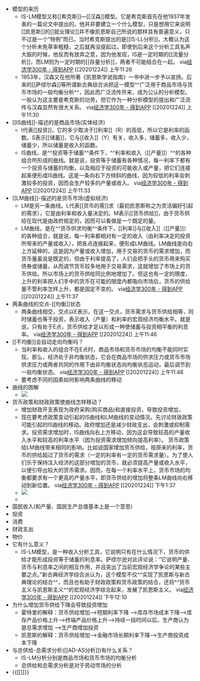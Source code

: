 - 模型的来历
    - IS-LM模型又称[[希克斯]]—[[汉森]]模型。它是希克斯首先在他1937年发表的一篇论文中提出的。他并非要建立一个什么模型，只是想用它来说明[[凯恩斯]]的[[就业理论]]并不像凯恩斯自己所说的那样具有普遍意义，只不过是一个“特例”而已。当时希克斯提出的是[[IS-LL分析]]，大概认为这个分析未免草率粗糙，之后就再没提起过。即使到后来这个分析工具名声大振的时候，他反而有放弃之意，因为他发现，IS是一定时期的[[流量分析]]，而LM则为一定时期的[[存量分析]]，两者不可能结合在一起。
via[经济学300年 - 得到APP](https://www.dedao.cn/reader?id=PZykJDGjQ7AOLNa642rbP8dkEgemKDwdRAWXoVRjpBxl95MJzqvYGynZ18MEl5Bo)
[[20201224]] 上午11:26
    - 1953年，汉森又在他所著《凯恩斯学说指南》一书中进一步予以宣扬。后来的[[萨缪尔森]]等所谓新古典综合派把这一模型^^广泛用于商品市场与货币市场的一般均衡分析^^，因此而广泛流传开来，成为公认的分析模型。一般认为这主要是希克斯的功劳，但它作为一种分析模型的提出和广泛流传与汉森显然有很大关系。
via[经济学300年 - 得到APP](https://www.dedao.cn/reader?id=PZykJDGjQ7AOLNa642rbP8dkEgemKDwdRAWXoVRjpBxl95MJzqvYGynZ18MEl5Bo)
[[20201224]] 上午11:30
- [[IS曲线]]-描述的是商品市场(实体经济)
    - I代表[[投资]]，它的多少取决于[[利率]]（R）的高低，所以它是利率的函数。S表示[[储蓄]]，它与[[收入]]（Y）有关，收入多，储蓄多，收入少，储蓄少，所以储蓄是收入的函数。
    - IS曲线，是^^投资等于储蓄^^条件下，^^利率和收入（[[产量]]）^^的各种组合所形成的曲线。就是说，投资等于储蓄有各种情况，每一利率下都有一个投资与储蓄的均衡，以及相应于投资的可能收入或产量，把它们连接起来便形成IS曲线。这是一条向右下方倾斜的曲线，因为较低的利率会刺激较多的投资，因而会生产较多的产量或收入。
via[经济学300年 - 得到APP](https://www.dedao.cn/reader?id=PZykJDGjQ7AOLNa642rbP8dkEgemKDwdRAWXoVRjpBxl95MJzqvYGynZ18MEl5Bo)
[[20201224]] 上午11:33
- [[LM曲线]]-描述的是货币市场(虚拟经济)
    - LM是另一条曲线。L代表[[货币的需]]求（最初凯恩斯称之为灵活偏好引起的需求），它是由利率和收入量决定的。M表示[[货币供给]]，由于货币供给在现代是由政府规定的，因而可以看做是一个既定的量。
    - LM曲线，是在^^货币供求均衡^^条件下，[[利率]]与[[收入]]（[[产量]]）的各种组合，就是说，每一利率都相对有一定的收入（由利率决定的投资所带来的产量或收入），把各点连接起来，便形成LM曲线。LM曲线是向右上方延伸的，这是因为产量或收入增加，用于交易的货币的需求增加，而货币量虽说是既定的，但由于利率提高了，人们会把手头的货币用来购买债券或储蓄，从而调节货币较多地用于交易需求，这就增加了市场上的货币供给。所以市场上的货币供给同比例地增加了。但这也有一定的限度，上升的利率把人们手中的货币在可能的限度内都吸向市场后，货币的供给量不管利率怎样上升，都是固定不变的。
via[经济学300年 - 得到APP](https://www.dedao.cn/reader?id=PZykJDGjQ7AOLNa642rbP8dkEgemKDwdRAWXoVRjpBxl95MJzqvYGynZ18MEl5Bo)
[[20201224]] 上午11:37
- 两条曲线的交点-[[均衡]]状态
    - 两条曲线相交，交点以E表示。在这一交点，货币需求与货币供给相等，同时储蓄也等于投资，表示收入（产量）和利率的宏观经济均衡水平。就是说，只有处于E点，货币供给才足以形成一种使储蓄与投资相平衡的利息率。
via[经济学300年 - 得到APP](https://www.dedao.cn/reader?id=PZykJDGjQ7AOLNa642rbP8dkEgemKDwdRAWXoVRjpBxl95MJzqvYGynZ18MEl5Bo)
[[20201224]] 上午11:46
- [[不均衡]]会自动走向均衡吗？
    - 当利率和收入的组合不在E点时，商品市场和货币市场的均衡不能同时实现，那么，经济处于非均衡状态，它会在商品市场的供求压力或货币市场供求压力或两者共同的作用下由非均衡状态向均衡状态运动，最后调节到一般均衡状态。
via[经济学300年 - 得到APP](https://www.dedao.cn/reader?id=PZykJDGjQ7AOLNa642rbP8dkEgemKDwdRAWXoVRjpBxl95MJzqvYGynZ18MEl5Bo)
[[20201224]] 上午11:48
    - 要考虑不同的因素如何影响两条曲线的移动
- 曲线的图解
    - ![](https://firebasestorage.googleapis.com/v0/b/firescript-577a2.appspot.com/o/imgs%2Fapp%2Fxinyiheng%2FdVnqgG1iBW.png?alt=media&token=97ef7675-0809-4dc7-b27a-906960c7493b)
- 货币政策和财政政策使曲线怎样移动？
    - 增加财政开支表现为政府采购(购买商品)和直接投资，导致投资增加，
    - 现在要考虑政策变动引起的IS曲线和LM曲线的变动情况。先讨论财政政策可能引起的IS曲线的移动。政府增加还是减少财政支出，会刺激或抑制需求。投资需求增加时，IS曲线向右上方移动，因为这会导致较高的产量收入水平和较高的利率水平（因为投资需求增加倾向提高利率）。
货币政策给LM曲线带来相同的影响。比如说国家增加货币供给，按原来的利率，货币的供给超过了货币的需求（一定的利率有一定的货币需求量）。为了使人们乐于保持注入经济的这部分增加的货币，就必须提高产量或收入水平，以便引导出较大的货币需求。因而，在每一个利率水平上，货币市场的均衡都要求有一个更高的产量水平，即货币供给的增加将整条LM曲线向右移动到新位置。
via[经济学300年 - 得到APP](https://www.dedao.cn/reader?id=PZykJDGjQ7AOLNa642rbP8dkEgemKDwdRAWXoVRjpBxl95MJzqvYGynZ18MEl5Bo)
[[20201224]] 下午1:37
    - ![](https://firebasestorage.googleapis.com/v0/b/firescript-577a2.appspot.com/o/imgs%2Fapp%2Fxinyiheng%2FXMmVtOTo4b.png?alt=media&token=42f7d521-a1da-4ae5-9205-494a83568b06)
    - 
- 国民收入(和产量、国民生产总值基本上是一个意思)
- 投资
- 消费
- 财政支出
- 物价
- 它有什么意义？
    - IS-LM模型，是一种收入分析工具，它说明只有在什么情况下，货币的供给才能形成投资等于储蓄的利息率。萨缪尔逊对此评论说：“它说明产量、货币与利息率之间的相互作用，并且突出了当前宏观经济学争论的某些主要之点。”新古典经济学综合派认为，这个模型不仅^^实现了凯恩斯与新古典理论的结合^^，而且也有助于财政政策和货币政策的结合，还将^^货币主义与凯恩斯主义^^的宏观经济学综合起来，发展了凯恩斯主义。
via[经济学300年 - 得到APP](https://www.dedao.cn/reader?id=PZykJDGjQ7AOLNa642rbP8dkEgemKDwdRAWXoVRjpBxl95MJzqvYGynZ18MEl5Bo)
[[20201224]] 下午12:10
- 为什么增加货币供给下降会导致投资增加
    - 霍特里的解释：货币供给增加-->短期利率下降 -->库存市场成本下降-->库存产品价格上升-->终端产品价格上升-->持续一段时间以后，生产商认为是总需求增加 -->生产商增加投资
    - 凯恩斯的解释：货币供给增加-->金融市场长期利率下降-->生产商投资成本下降
- 与总供给-总需求分析([[AD-AS分析]])有什么关系？
    - IS-LM分析分别是商品市场和货币市场的均衡分析
    - 总供给和总需求分析是对于劳动市场的分析
- {{[[]]}}
